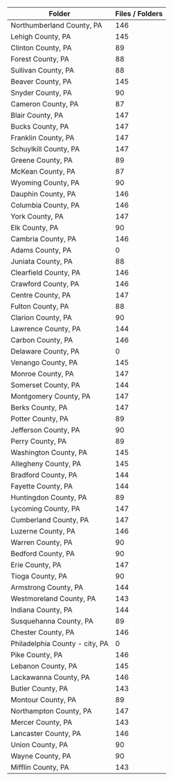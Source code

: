| Folder                         |   Files / Folders |
|--------------------------------|-------------------|
| Northumberland County, PA      |               146 |
| Lehigh County, PA              |               145 |
| Clinton County, PA             |                89 |
| Forest County, PA              |                88 |
| Sullivan County, PA            |                88 |
| Beaver County, PA              |               145 |
| Snyder County, PA              |                90 |
| Cameron County, PA             |                87 |
| Blair County, PA               |               147 |
| Bucks County, PA               |               147 |
| Franklin County, PA            |               147 |
| Schuylkill County, PA          |               147 |
| Greene County, PA              |                89 |
| McKean County, PA              |                87 |
| Wyoming County, PA             |                90 |
| Dauphin County, PA             |               146 |
| Columbia County, PA            |               146 |
| York County, PA                |               147 |
| Elk County, PA                 |                90 |
| Cambria County, PA             |               146 |
| Adams County, PA               |                 0 |
| Juniata County, PA             |                88 |
| Clearfield County, PA          |               146 |
| Crawford County, PA            |               146 |
| Centre County, PA              |               147 |
| Fulton County, PA              |                88 |
| Clarion County, PA             |                90 |
| Lawrence County, PA            |               144 |
| Carbon County, PA              |               146 |
| Delaware County, PA            |                 0 |
| Venango County, PA             |               145 |
| Monroe County, PA              |               147 |
| Somerset County, PA            |               144 |
| Montgomery County, PA          |               147 |
| Berks County, PA               |               147 |
| Potter County, PA              |                89 |
| Jefferson County, PA           |                90 |
| Perry County, PA               |                89 |
| Washington County, PA          |               145 |
| Allegheny County, PA           |               145 |
| Bradford County, PA            |               144 |
| Fayette County, PA             |               144 |
| Huntingdon County, PA          |                89 |
| Lycoming County, PA            |               147 |
| Cumberland County, PA          |               147 |
| Luzerne County, PA             |               146 |
| Warren County, PA              |                90 |
| Bedford County, PA             |                90 |
| Erie County, PA                |               147 |
| Tioga County, PA               |                90 |
| Armstrong County, PA           |               144 |
| Westmoreland County, PA        |               143 |
| Indiana County, PA             |               144 |
| Susquehanna County, PA         |                89 |
| Chester County, PA             |               146 |
| Philadelphia County - city, PA |                 0 |
| Pike County, PA                |               146 |
| Lebanon County, PA             |               145 |
| Lackawanna County, PA          |               146 |
| Butler County, PA              |               143 |
| Montour County, PA             |                89 |
| Northampton County, PA         |               147 |
| Mercer County, PA              |               143 |
| Lancaster County, PA           |               146 |
| Union County, PA               |                90 |
| Wayne County, PA               |                90 |
| Mifflin County, PA             |               143 |